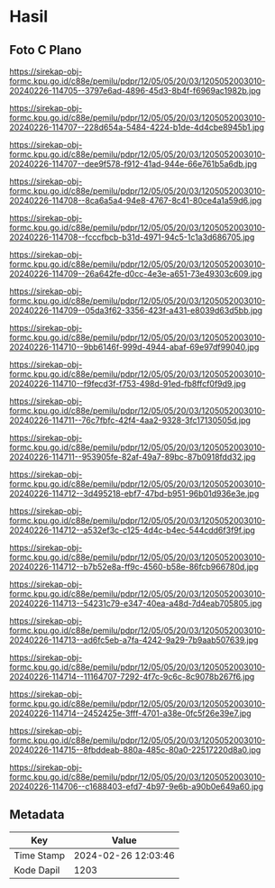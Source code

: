 # Hasil

## Foto C Plano

https://sirekap-obj-formc.kpu.go.id/c88e/pemilu/pdpr/12/05/05/20/03/1205052003010-20240226-114705--3797e6ad-4896-45d3-8b4f-f6969ac1982b.jpg

https://sirekap-obj-formc.kpu.go.id/c88e/pemilu/pdpr/12/05/05/20/03/1205052003010-20240226-114707--228d654a-5484-4224-b1de-4d4cbe8945b1.jpg

https://sirekap-obj-formc.kpu.go.id/c88e/pemilu/pdpr/12/05/05/20/03/1205052003010-20240226-114707--dee9f578-f912-41ad-944e-66e761b5a6db.jpg

https://sirekap-obj-formc.kpu.go.id/c88e/pemilu/pdpr/12/05/05/20/03/1205052003010-20240226-114708--8ca6a5a4-94e8-4767-8c41-80ce4a1a59d6.jpg

https://sirekap-obj-formc.kpu.go.id/c88e/pemilu/pdpr/12/05/05/20/03/1205052003010-20240226-114708--fcccfbcb-b31d-4971-94c5-1c1a3d686705.jpg

https://sirekap-obj-formc.kpu.go.id/c88e/pemilu/pdpr/12/05/05/20/03/1205052003010-20240226-114709--26a642fe-d0cc-4e3e-a651-73e49303c609.jpg

https://sirekap-obj-formc.kpu.go.id/c88e/pemilu/pdpr/12/05/05/20/03/1205052003010-20240226-114709--05da3f62-3356-423f-a431-e8039d63d5bb.jpg

https://sirekap-obj-formc.kpu.go.id/c88e/pemilu/pdpr/12/05/05/20/03/1205052003010-20240226-114710--9bb6146f-999d-4944-abaf-69e97df99040.jpg

https://sirekap-obj-formc.kpu.go.id/c88e/pemilu/pdpr/12/05/05/20/03/1205052003010-20240226-114710--f9fecd3f-f753-498d-91ed-fb8ffcf0f9d9.jpg

https://sirekap-obj-formc.kpu.go.id/c88e/pemilu/pdpr/12/05/05/20/03/1205052003010-20240226-114711--76c7fbfc-42f4-4aa2-9328-3fc17130505d.jpg

https://sirekap-obj-formc.kpu.go.id/c88e/pemilu/pdpr/12/05/05/20/03/1205052003010-20240226-114711--953905fe-82af-49a7-89bc-87b0918fdd32.jpg

https://sirekap-obj-formc.kpu.go.id/c88e/pemilu/pdpr/12/05/05/20/03/1205052003010-20240226-114712--3d495218-ebf7-47bd-b951-96b01d936e3e.jpg

https://sirekap-obj-formc.kpu.go.id/c88e/pemilu/pdpr/12/05/05/20/03/1205052003010-20240226-114712--a532ef3c-c125-4d4c-b4ec-544cdd6f3f9f.jpg

https://sirekap-obj-formc.kpu.go.id/c88e/pemilu/pdpr/12/05/05/20/03/1205052003010-20240226-114712--b7b52e8a-ff9c-4560-b58e-86fcb966780d.jpg

https://sirekap-obj-formc.kpu.go.id/c88e/pemilu/pdpr/12/05/05/20/03/1205052003010-20240226-114713--54231c79-e347-40ea-a48d-7d4eab705805.jpg

https://sirekap-obj-formc.kpu.go.id/c88e/pemilu/pdpr/12/05/05/20/03/1205052003010-20240226-114713--ad6fc5eb-a7fa-4242-9a29-7b9aab507639.jpg

https://sirekap-obj-formc.kpu.go.id/c88e/pemilu/pdpr/12/05/05/20/03/1205052003010-20240226-114714--11164707-7292-4f7c-9c6c-8c9078b267f6.jpg

https://sirekap-obj-formc.kpu.go.id/c88e/pemilu/pdpr/12/05/05/20/03/1205052003010-20240226-114714--2452425e-3fff-4701-a38e-0fc5f26e39e7.jpg

https://sirekap-obj-formc.kpu.go.id/c88e/pemilu/pdpr/12/05/05/20/03/1205052003010-20240226-114715--8fbddeab-880a-485c-80a0-22517220d8a0.jpg

https://sirekap-obj-formc.kpu.go.id/c88e/pemilu/pdpr/12/05/05/20/03/1205052003010-20240226-114706--c1688403-efd7-4b97-9e6b-a90b0e649a60.jpg


## Metadata

| Key        | Value               |
| ---------- | ------------------- |
| Time Stamp | 2024-02-26 12:03:46 |
| Kode Dapil | 1203                |



